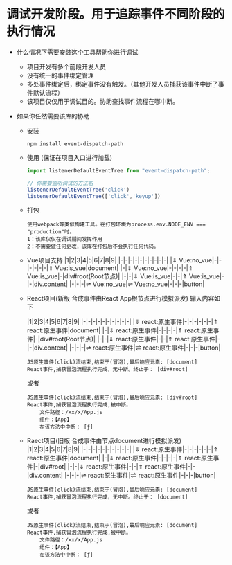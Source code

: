 
调试开发阶段。用于追踪事件不同阶段的执行情况
===================

* 什么情况下需要安装这个工具帮助你进行调试
  * 项目开发有多个前段开发人员
  * 没有统一的事件绑定管理
  * 多处事件绑定后，绑定事件没有触发。（其他开发人员捕获该事件中断了事件默认流程）
  * 该项目仅仅用于调试目的。协助查找事件流程在哪中断。
  


* 如果你任然需要该库的协助
  
  * 安装
    ```
    npm install event-dispatch-path
    ```
  * 使用 (保证在项目入口进行加载)
  
    ```typescript
    import listenerDefaultEventTree from "event-dispatch-path";

    // 你需要监听调试的方法名
    listenerDefaultEventTree('click')
    listenerDefaultEventTree(['click','keyup'])
    ```
  * 打包
    ```
    使用webpack等类似构建工具。在打包环境为process.env.NODE_ENV === "production"时。
    1：该库仅仅在调试期间发挥作用
    2：不需要做任何更改，该库在打包后不会执行任何代码。
    ```
  * Vue项目支持
    |1|2|3|4|5|6|7|8|9|
    |-|-|-|-|-|-|-|-|-|-|
    |⇓ Vue:no_vue|-|-|-|-|-|-|⇑ Vue:is_vue|document|
    |-|⇓ Vue:no_vue|-|-|-|-|⇑ Vue:is_vue|-|div#root(Root节点)|
    |-|-|⇓ Vue:is_vue|-|-|⇑ Vue:is_vue|-|-|div.content|
    |-|-|-|⇌ Vue:no_vue|⇌ Vue:no_vue|-|-|-|button|


  * React项目(新版 合成事件由React App根节点进行模拟派发) 输入内容如下
  
    |1|2|3|4|5|6|7|8|9|
    |-|-|-|-|-|-|-|-|-|-|
    |⇓ react:原生事件|-|-|-|-|-|-|⇑ react:原生事件|document|
    |-|⇓ react:原生事件|-|-|-|-|⇑ react:原生事件|-|div#root(Root节点)|
    |-|-|⇓ react:原生事件|-|-|⇑ react:原生事件|-|-|div.content|
    |-|-|-|⇌ react:原生事件|⇌ react:原生事件|-|-|-|button|
    ```
    JS原生事件(click)流结束,结束于(冒泡),最后响应元素: [document]
    React事件,捕获冒泡流程执行完成，无中断。终止于： [div#root]
    ```
    或者
    ```
    JS原生事件(click)流结束,结束于(冒泡),最后响应元素: [div#root]
    React事件,捕获冒泡流程执行完成,被中断。            
        文件路径：/xx/x/App.js            
        组件：【App】            
        在该方法中中断： [ƒ]
    ```



  * Raect项目(旧版 合成事件由节点document进行模拟派发) 
     |1|2|3|4|5|6|7|8|9|
    |-|-|-|-|-|-|-|-|-|-|
    |⇓ react:原生事件|-|-|-|-|-|-|⇑ react:原生事件|document|
    |-|⇓ react:原生事件|-|-|-|-|⇑ react:原生事件|-|div#root|
    |-|-|⇓ react:原生事件|-|-|⇑ react:原生事件|-|-|div.content|
    |-|-|-|⇌ react:原生事件|⇌ react:原生事件|-|-|-|button|
    ```
    JS原生事件(click)流结束,结束于(冒泡),最后响应元素: [document]
    React事件,捕获冒泡流程执行完成，无中断。终止于： [document]
    ```
    或者
    ```
    JS原生事件(click)流结束,结束于(冒泡),最后响应元素: [document]
    React事件,捕获冒泡流程执行完成,被中断。            
        文件路径：/xx/x/App.js            
        组件：【App】            
        在该方法中中断： [ƒ]
    ```